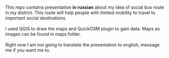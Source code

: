 This repo contains presentation **in russian** about my idea of social bus route in my district. This route will help people with limited mobility to travel to important social destinations. <br><br>
I used QGIS to draw the maps and QuickOSM plugin to gain data. Maps as images can be found in maps folder. <br><br>
Right now I am not going to translate the presentation to english, message me if you want me to.
